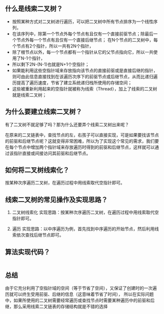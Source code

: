 ## 什么是线索二叉树？
* 按照某种方式对二叉树进行遍历，可以把二叉树中所有节点排序为一个线性序列，
* 在该序列中，除第一个节点外每个节点有且仅有一个直接前驱节点；除最后一个节点外每一个节点有且仅有一个直接后继节点；
在N个节点的二叉树中，每个节点有2个指针，所以一共有2N个指针，
* 除了根节点以外，每一个节点都有一个指针从它的父节点指向它，所以一共使用了N-1个指针，
* 所以剩下2N-(N-1)也就是N+1个空指针；
* 如果能利用这些空指针域来存放指向该节点的直接前驱或是直接后继的指针，则可由此信息直接找到在该遍历次序下的前驱节点或后继节点，从而比递归遍历提高了遍历速度，节省了建立系统递归栈所使用的存储空间；
* 这些被重新利用起来的空指针就被称为线索（Thread），加上了线索的二叉树就是线索二叉树；

## 为什么要建立线索二叉树？
有了二叉树不就足够了吗？那为什么还要弄个线索二叉树出来呢？

在原来的二叉链表中，查找节点的左，右孩子可以直接实现，可是如果要找该节点的前驱和后继节点呢？这就变得非常困难，所以为了实现这个常见的需求，我们要在每个节点中增加两个指针域来存放遍历时得到的前驱和后继节点，这样就可以通过该指针直接或间接访问其前驱和后继节点。

## 如何将二叉树线索化？
按某种次序遍历二叉树，在遍历过程中用线索取代空指针即可。
## 线索二叉树的常见操作及实现思路？
1. 二叉树线索化
实现思路：按某种次序遍历二叉树，在遍历过程中用线索取代空指针即可。

2. 遍历
实现思路：以中序遍历为例，首先找到中序遍历的开始节点，然后利用线索依次查找后继节点即可。
## 算法实现代码？
```java

```
## 总结
由于它充分利用了空指针域的空间（等于节省了空间），又保证了创建时的一次遍历就可以终生受用前驱、后继的信息（这意味着节省了时间），
所以在实际问题中，如果所使用的二叉树需要经常遍历或查找节点时需要某种遍历中的前驱和后继，那么采用线索二叉链表的存储结构就是不错的选择